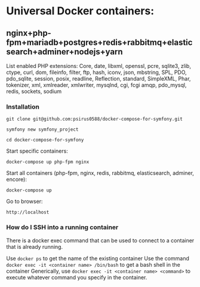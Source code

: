 # Universal Docker containers: 
## nginx+php-fpm+mariadb+postgres+redis+rabbitmq+elasticsearch+adminer+nodejs+yarn


List enabled PHP extensions:
Core, date, libxml, openssl, pcre, sqlite3, zlib, ctype, curl, dom, fileinfo, filter, ftp, hash, iconv, json, mbstring, SPL, PDO, pdo_sqlite, session, posix, readline, Reflection, standard, SimpleXML, Phar, tokenizer, xml, xmlreader, xmlwriter, mysqlnd, cgi, fcgi
amqp, pdo_mysql, redis, sockets, sodium


### Installation

```
git clone git@github.com:psirus0588/docker-compose-for-symfony.git

symfony new symfony_project

cd docker-compose-for-symfony

```

Start specific containers:
```
docker-compose up php-fpm nginx
```

Start all containers (php-fpm, nginx, redis, rabbitmq, elasticsearch, adminer, encore):
```
docker-compose up
```

Go to browser:
```
http://localhost
```




### How do I SSH into a running container
There is a docker exec command that can be used to connect to a container that is already running.

Use ```docker ps``` to get the name of the existing container
Use the command ```docker exec -it <container name> /bin/bash``` to get a bash shell in the container
Generically, use ```docker exec -it <container name> <command>``` to execute whatever command you specify in the container.
